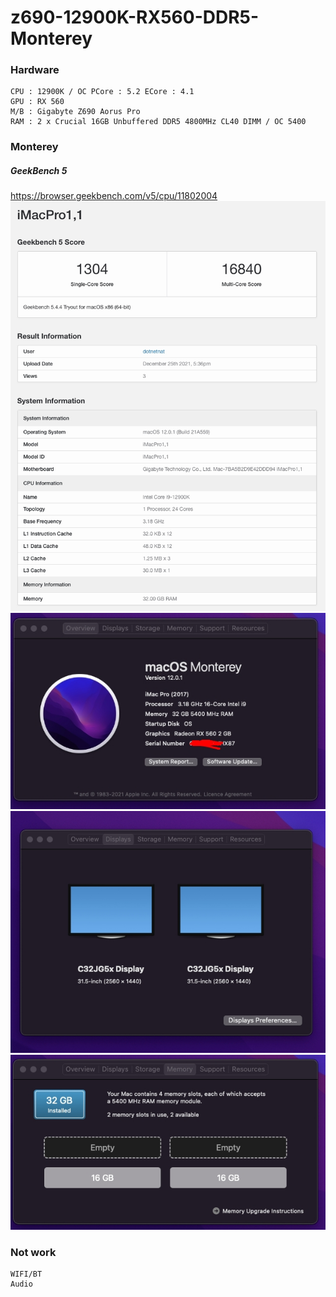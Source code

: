 # z690-12900K-RX560-DDR5-Monterey
### Hardware
```
CPU : 12900K / OC PCore : 5.2 ECore : 4.1
GPU : RX 560
M/B : Gigabyte Z690 Aorus Pro
RAM : 2 x Crucial 16GB Unbuffered DDR5 4800MHz CL40 DIMM / OC 5400
```

### Monterey
##### GeekBench 5
https://browser.geekbench.com/v5/cpu/11802004
![Screenshot](Resources/1.1.jpg)
![Screenshot](Resources/1.jpg)
![Screenshot](Resources/2.jpg)
![Screenshot](Resources/3.jpg)

### Not work
```
WIFI/BT
Audio
```
